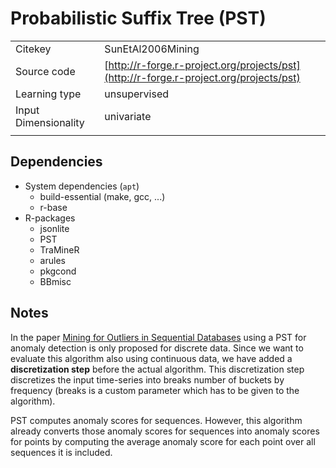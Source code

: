 # Probabilistic Suffix Tree (PST)

|||
| :--- | :--- |
| Citekey | SunEtAl2006Mining |
| Source code | [http://r-forge.r-project.org/projects/pst](http://r-forge.r-project.org/projects/pst) |
| Learning type | unsupervised |
| Input Dimensionality | univariate |
|||

## Dependencies

- System dependencies (`apt`)
  - build-essential (make, gcc, ...)
  - r-base
- R-packages
  - jsonlite
  - PST
  - TraMineR
  - arules
  - pkgcond
  - BBmisc

## Notes

In the paper [Mining for Outliers in Sequential Databases](https://doi.org/10.1137/1.9781611972764.9) using a PST for anomaly detection is only proposed for discrete data.
Since we want to evaluate this algorithm also using continuous data, we have added a **discretization step** before the actual algorithm.
This discretization step discretizes the input time-series into breaks number of buckets by frequency (breaks is a custom parameter which has to be given to the algorithm).

PST computes anomaly scores for sequences.
However, this algorithm already converts those anomaly scores for sequences into anomaly scores for points by computing the average anomaly score for each point over all sequences it is included.
